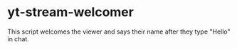 # yt-stream-welcomer
This script welcomes the viewer and says their name after they type "Hello" in chat.
